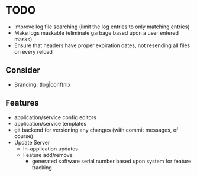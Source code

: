 # TODO
* Improve log file searching (limit the log entries to only matching entries)
* Make logs maskable (eliminate garbage based upon a user entered masks)
* Ensure that headers have proper expiration dates, not resending all files on every reload

## Consider
* Branding: (log|conf)nix

## Features
* application/service config editors
* application/service templates
* git backend for versioning any changes (with commit messages, of course)
* Update Server
  * In-application updates
  * Feature add/remove
    * generated software serial number based upon system for feature tracking    
    